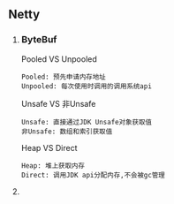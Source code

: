 ## Netty

1. ### ByteBuf

   Pooled  VS  Unpooled

   ```
   Pooled: 预先申请内存地址
   Unpooled: 每次使用时调用的调用系统api
   ```

   Unsafe  VS 非Unsafe

   ```
   Unsafe: 直接通过JDK Unsafe对象获取值
   非Unsafe: 数组和索引获取值
   ```

   Heap  VS  Direct

   ```
   Heap: 堆上获取内存
   Direct: 调用JDK api分配内存,不会被gc管理
   ```

2. 


